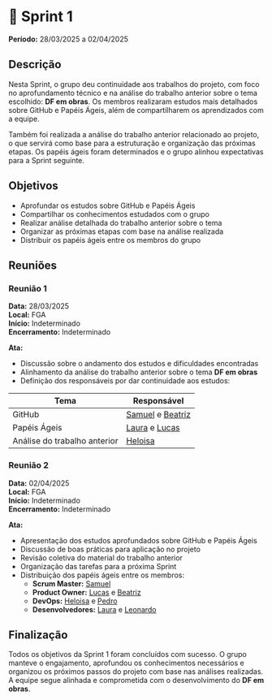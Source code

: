 # **🏁** Sprint 1  
**Período:** 28/03/2025 a 02/04/2025  

## Descrição  

Nesta Sprint, o grupo deu continuidade aos trabalhos do projeto, com foco no aprofundamento técnico e na análise do trabalho anterior sobre o tema escolhido: **DF em obras**. Os membros realizaram estudos mais detalhados sobre GitHub e Papéis Ágeis, além de compartilharem os aprendizados com a equipe.  

Também foi realizada a análise do trabalho anterior relacionado ao projeto, o que servirá como base para a estruturação e organização das próximas etapas. Os papéis ágeis foram determinados e o grupo alinhou expectativas para a Sprint seguinte.

## Objetivos  
 
- Aprofundar os estudos sobre GitHub e Papéis Ágeis  
- Compartilhar os conhecimentos estudados com o grupo  
- Realizar análise detalhada do trabalho anterior sobre o tema  
- Organizar as próximas etapas com base na análise realizada  
- Distribuir os papéis ágeis entre os membros do grupo  

## Reuniões  

### Reunião 1  
**Data:** 28/03/2025  
**Local:** FGA  
**Início:** Indeterminado  
**Encerramento:** Indeterminado  

**Ata:**    
- Discussão sobre o andamento dos estudos e dificuldades encontradas  
- Alinhamento da análise do trabalho anterior sobre o tema **DF em obras**  
- Definição dos responsáveis por dar continuidade aos estudos:

| Tema | Responsável |
| --- | --- |
| GitHub | [Samuel](https://github.com/samuel-a-santos) e [Beatriz](https://github.com/BeatrizSants) |
| Papéis Ágeis | [Laura](https://github.com/laurarogelin) e [Lucas](https://github.com/LORliveira) |
| Análise do trabalho anterior | [Heloisa](https://github.com/Heloisa-Santos) |

### Reunião 2  
**Data:** 02/04/2025  
**Local:** FGA  
**Início:** Indeterminado  
**Encerramento:** Indeterminado  

**Ata:**  
- Apresentação dos estudos aprofundados sobre GitHub e Papéis Ágeis  
- Discussão de boas práticas para aplicação no projeto  
- Revisão coletiva do material do trabalho anterior  
- Organização das tarefas para a próxima Sprint  
- Distribuição dos papéis ágeis entre os membros:
  - **Scrum Master:** [Samuel](https://github.com/samuel-a-santos)  
  - **Product Owner:** [Lucas](https://github.com/LORliveira) e [Beatriz](https://github.com/BeatrizSants)  
  - **DevOps:** [Heloisa](https://github.com/Heloisa-Santos) e [Pedro](https://github.com/PedroHenriqueCo)  
  - **Desenvolvedores:** [Laura](https://github.com/laurarogelin) e [Leonardo](https://github.com/Antedeguemon21)  

## Finalização  

Todos os objetivos da Sprint 1 foram concluídos com sucesso. O grupo manteve o engajamento, aprofundou os conhecimentos necessários e organizou os próximos passos do projeto com base nas análises realizadas. A equipe segue alinhada e comprometida com o desenvolvimento do **DF em obras**.

